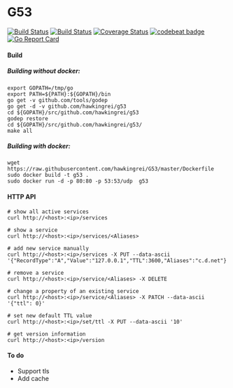 # G53
[![Build Status](https://travis-ci.org/hawkingrei/g53.svg?branch=master)](https://travis-ci.org/hawkingrei/g53)
[![Build Status](https://ci.appveyor.com/api/projects/status/github/hawkingrei/g53?branch=master&svg=true)](https://ci.appveyor.com/project/hawkingrei/g53/branch/master)
[![Coverage Status](https://coveralls.io/repos/github/hawkingrei/G53/badge.svg?branch=master)](https://coveralls.io/github/hawkingrei/G53?branch=master)
[![codebeat badge](https://codebeat.co/badges/cc33aba7-de9f-4cfc-95cf-8407baddb063)](https://codebeat.co/projects/github-com-hawkingrei-g53)
[![Go Report Card](https://goreportcard.com/badge/github.com/hawkingrei/g53)](https://goreportcard.com/report/github.com/hawkingrei/g53)

#### Build

##### Building without docker:

```
export GOPATH=/tmp/go
export PATH=${PATH}:${GOPATH}/bin
go get -v github.com/tools/godep
go get -d -v github.com/hawkingrei/g53
cd ${GOPATH}/src/github.com/hawkingrei/g53
godep restore
cd ${GOPATH}/src/github.com/hawkingrei/g53/
make all
```

##### Building with docker:

```
wget https://raw.githubusercontent.com/hawkingrei/G53/master/Dockerfile
sudo docker build -t g53 .
sudo docker run -d -p 80:80 -p 53:53/udp  g53
```

#### HTTP API

```
# show all active services
curl http://<host>:<ip>/services

# show a service
curl http://<host>:<ip>/services/<Aliases>

# add new service manually
curl http://<host>:<ip>/services -X PUT --data-ascii '{"RecordType":"A","Value":"127.0.0.1","TTL":3600,"Aliases":"c.d.net"}'

# remove a service
curl http://<host>:<ip>/service/<Aliases> -X DELETE

# change a property of an existing service
curl http://<host>:<ip>/service/<Aliases> -X PATCH --data-ascii '{"ttl": 0}'

# set new default TTL value
curl http://<host>:<ip>/set/ttl -X PUT --data-ascii '10'

# get version information
curl http://<host>:<ip>/version
```

#### To do
- Support tls
- Add cache
